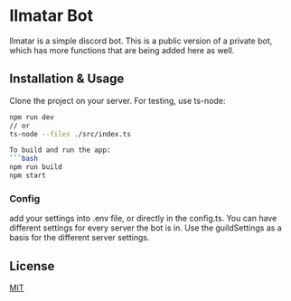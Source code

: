 # Ilmatar Bot

Ilmatar is a simple discord bot.
This is a public version of a private bot, which has more functions that are being added here as well.

## Installation & Usage

Clone the project on your server.
For testing, use ts-node:

````bash
npm run dev
// or
ts-node --files ./src/index.ts

To build and run the app:
```bash
npm run build
npm start
````

### Config

add your settings into .env file, or directly in the config.ts. You can have different settings for every server the bot is in.
Use the guildSettings as a basis for the different server settings.

## License

[MIT](https://choosealicense.com/licenses/mit/)
